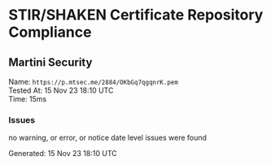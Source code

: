 # STIR/SHAKEN Certificate Repository Compliance

## Martini Security

Name: `https://p.mtsec.me/2884/OKbGq7qgqnrK.pem`\
Tested At: 15 Nov 23 18:10 UTC\
Time: 15ms

### Issues

no warning, or error, or notice date level issues were found

Generated: 15 Nov 23 18:10 UTC